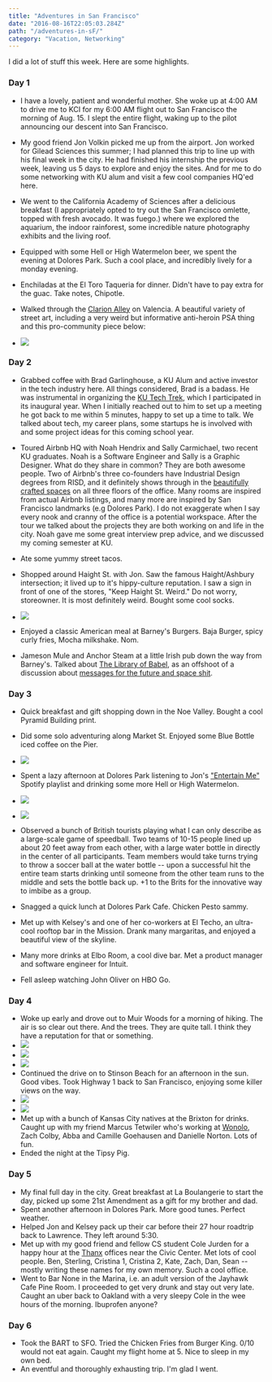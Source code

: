 ```yaml
---
title: "Adventures in San Francisco"
date: "2016-08-16T22:05:03.284Z"
path: "/adventures-in-sF/"
category: "Vacation, Networking"
---
```


I did a lot of stuff this week. Here are some highlights.

### Day 1

- I have a lovely, patient and wonderful mother. She woke up at 4:00 AM to drive me to KCI for my 6:00 AM flight out to San Francisco the morning of Aug. 15. I slept the entire flight, waking up to the pilot announcing our descent into San Francisco.

- My good friend Jon Volkin picked me up from the airport. Jon worked for Gilead Sciences this summer; I had planned this trip to line up with his final week in the city. He had finished his internship the previous week, leaving us 5 days to explore and enjoy the sites. And for me to do some networking with KU alum and visit a few cool companies HQ'ed here.

- We went to the California Academy of Sciences after a delicious breakfast (I appropriately opted to try out the San Francisco omlette, topped with fresh avocado. It was fuego.) where we explored the aquarium, the indoor rainforest, some incredible nature photography exhibits and the living roof.

- Equipped with some Hell or High Watermelon beer, we spent the evening at Dolores Park. Such a cool place, and incredibly lively for a monday evening.

- Enchiladas at the El Toro Taqueria for dinner. Didn't have to pay extra for the guac. Take notes, Chipotle.

- Walked through the [Clarion Alley](https://en.wikipedia.org/wiki/Clarion_Alley_Mural_Project) on Valencia. A beautiful variety of street art, including a very weird but informative anti-heroin PSA thing and this pro-community piece below:

- ![](mural.jpg)

### Day 2

- Grabbed coffee with Brad Garlinghouse, a KU Alum and active investor in the tech industry here. All things considered, Brad is a badass. He was instrumental in organizing the [KU Tech Trek](http://blog.college.ku.edu/students/tech-trek-connects-jayhawks-to-silicon-valley/), which I participated in its inaugural year. When I initially reached out to him to set up a meeting he got back to me within 5 minutes, happy to set up a time to talk. We talked about tech, my career plans, some startups he is involved with and some project ideas for this coming school year.

- Toured Airbnb HQ with Noah Hendrix and Sally Carmichael, two recent KU graduates. Noah is a Software Engineer and Sally is a Graphic Designer. What do they share in common? They are both awesome people. Two of Airbnb's three co-founders have Industrial Design degrees from RISD, and it definitely shows through in the [beautifully crafted spaces](http://www.wired.com/2013/12/airbnb-gets-stylish-new-headquarters/) on all three floors of the office. Many rooms are inspired from actual Airbnb listings, and many more are inspired by San Francisco landmarks (e.g Dolores Park). I do not exaggerate when I say every nook and cranny of the office is a potential workspace. After the tour we talked about the projects they are both working on and life in the city. Noah gave me some great interview prep advice, and we discussed my coming semester at KU.

- Ate some yummy street tacos.

- Shopped around Haight St. with Jon. Saw the famous Haight/Ashbury intersection; it lived up to it's hippy-culture reputation. I saw a sign in front of one of the stores, "Keep Haight St. Weird." Do not worry, storeowner. It is most definitely weird. Bought some cool socks.

- ![](haight.jpg)

- Enjoyed a classic American meal at Barney's Burgers. Baja Burger, spicy curly fries, Mocha milkshake. Nom.

- Jameson Mule and Anchor Steam at a little Irish pub down the way from Barney's. Talked about [The Library of Babel](https://libraryofbabel.info/), as an offshoot of a discussion about [messages for the future and space shit](https://www.youtube.com/watch?v=GDrBIKOR01c).

### Day 3

- Quick breakfast and gift shopping down in the Noe Valley. Bought a cool Pyramid Building print.

- Did some solo adventuring along Market St. Enjoyed some Blue Bottle iced coffee on the Pier.

- ![](pier.jpg)

- Spent a lazy afternoon at Dolores Park listening to Jon's ["Entertain Me"](https://open.spotify.com/user/1267605225/playlist/6OWsEuLYjihDeIem3OnaJJ) Spotify playlist and drinking some more Hell or High Watermelon.

- ![](beer.jpg)
- ![](dolorespark.jpg)

- Observed a bunch of British tourists playing what I can only describe as a large-scale game of speedball. Two teams of 10-15 people lined up about 20 feet away from each other, with a large water bottle in directly in the center of all participants. Team members would take turns trying to throw a soccer ball at the water bottle -- upon a successful hit the entire team starts drinking until someone from the other team runs to the middle and sets the bottle back up. +1 to the Brits for the innovative way to imbibe as a group.

- Snagged a quick lunch at Dolores Park Cafe. Chicken Pesto sammy.

- Met up with Kelsey's and one of her co-workers at El Techo, an ultra-cool rooftop bar in the Mission. Drank many margaritas, and enjoyed a beautiful view of the skyline.

- Many more drinks at Elbo Room, a cool dive bar. Met a product manager and software engineer for Intuit.

- Fell asleep watching John Oliver on HBO Go.

### Day 4

- Woke up early and drove out to Muir Woods for a morning of hiking. The air is so clear out there. And the trees. They are quite tall. I think they have a reputation for that or something.
- ![](woods1.jpg)
- ![](woods2.jpg)
- ![](woods3.jpg)
- Continued the drive on to Stinson Beach for an afternoon in the sun. Good vibes. Took Highway 1 back to San Francisco, enjoying some killer views on the way.
- ![](beach.jpg)
- ![](stinson.jpg)
- Met up with a bunch of Kansas City natives at the Brixton for drinks. Caught up with my friend Marcus Tetwiler who's working at [Wonolo](http://www.wonolo.com/), Zach Colby, Abba and Camille Goehausen and Danielle Norton. Lots of fun.
- Ended the night at the Tipsy Pig.

### Day 5

- My final full day in the city. Great breakfast at La Boulangerie to start the day, picked up some 21st Amendment as a gift for my brother and dad.
- Spent another afternoon in Dolores Park. More good tunes. Perfect weather.
- Helped Jon and Kelsey pack up their car before their 27 hour roadtrip back to Lawrence. They left around 5:30.
- Met up with my good friend and fellow CS student Cole Jurden for a happy hour at the [Thanx](https://www.thanx.com/) offices near the Civic Center. Met lots of cool people. Ben, Sterling, Cristina 1, Cristina 2, Kate, Zach, Dan, Sean -- mostly writing these names for my own memory. Such a cool office.
- Went to Bar None in the Marina, i.e. an adult version of the Jayhawk Cafe Pine Room. I proceeded to get very drunk and stay out very late. Caught an uber back to Oakland with a very sleepy Cole in the wee hours of the morning. Ibuprofen anyone?

### Day 6

- Took the BART to SFO. Tried the Chicken Fries from Burger King. 0/10 would not eat again. Caught my flight home at 5. Nice to sleep in my own bed.
- An eventful and thoroughly exhausting trip. I'm glad I went.
